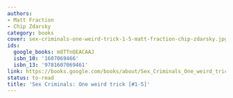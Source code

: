 ```yaml
---
authors:
- Matt Fraction
- Chip Zdarsky
category: books
cover: sex-criminals-one-weird-trick-1-5-matt-fraction-chip-zdarsky.jpg
ids:
  google_books: m8TTnQEACAAJ
  isbn_10: '1607069466'
  isbn_13: '9781607069461'
link: https://books.google.com/books/about/Sex_Criminals_One_weird_trick_1_5.html?hl=&id=m8TTnQEACAAJ
status: to-read
title: 'Sex Criminals: One weird trick [#1-5]'
---
```

